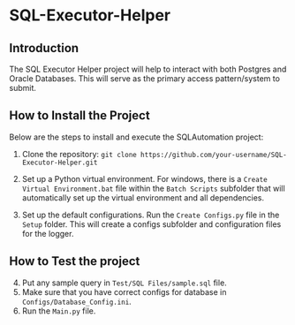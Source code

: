 # SQL-Executor-Helper

## Introduction
The SQL Executor Helper project will help to interact with both Postgres and Oracle Databases. This will serve as the primary access pattern/system to submit.

## How to Install the Project
Below are the steps to install and execute the SQLAutomation project:

1. Clone the repository:
   ```git clone https://github.com/your-username/SQL-Executor-Helper.git```

2. Set up a Python virtual environment. For windows, there is a `Create Virtual Environment.bat` file within the `Batch Scripts` subfolder that will automatically set up the virtual environment and all dependencies.

3. Set up the default configurations. Run the `Create Configs.py` file in the `Setup` folder. This will create a configs subfolder and configuration files for the logger.

## How to Test the project
4. Put any sample query in `Test/SQL Files/sample.sql` file.
5. Make sure that you have correct configs for database in `Configs/Database_Config.ini`.
6. Run the `Main.py` file.